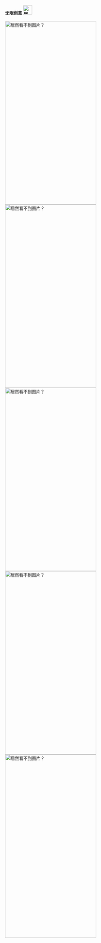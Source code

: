 #### 无限创意 <img src="../contents/data/app/无限灵感.png" alt="居然看不到图片？" width="30" height="30">

<img src="contents/data/Unlimited/随机创意.jpg" alt="居然看不到图片？" width="300" height="600"><img src="contents/data/Unlimited/随机收藏.jpg" alt="居然看不到图片？" width="300" height="600"><img src="contents/data/Unlimited/随机已发明.jpg" alt="居然看不到图片？" width="300" height="600"><img src="contents/data/Unlimited/随机已完成.jpg" alt="居然看不到图片？" width="300" height="600">\
<img src="data" alt="居然看不到图片？" width="300" height="600">